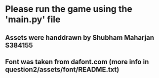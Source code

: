 # Please run the game using the 'main.py' file

## Assets were handdrawn by Shubham Maharjan S384155

## Font was taken from dafont.com (more info in question2/assets/font/README.txt)
